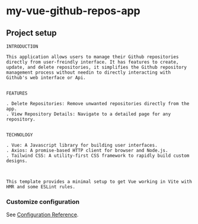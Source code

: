 # my-vue-github-repos-app

## Project setup
```
INTRODUCTION

This application allows users to manage their Github repositories directly from user-freindly interface. It has features to create, update, and delete repositories, it simplifies the Github repository management process without needin to directly interacting with Github's web interface or Api.


FEATURES

. Delete Repositories: Remove unwanted repositories directly from the app.
. View Repository Details: Navigate to a detailed page for any repository.


TECHNOLOGY

. Vue: A Javascript library for building user interfaces.
. Axios: A promise-based HTTP client for browser and Node.js.
. Tailwind CSS: A utility-first CSS framework to rapidly build custom designs.



This template provides a minimal setup to get Vue working in Vite with HMR and some ESLint rules.
```

### Customize configuration
See [Configuration Reference](https://cli.vuejs.org/config/).
